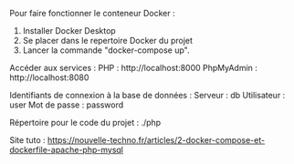 Pour faire fonctionner le conteneur Docker : 
1. Installer Docker Desktop
2. Se placer dans le repertoire Docker du projet
3. Lancer la commande "docker-compose up".

Accéder aux services :
PHP : http://localhost:8000
PhpMyAdmin : http://localhost:8080

Identifiants de connexion à la base de données :
Serveur : db
Utilisateur : user
Mot de passe : password

Répertoire pour le code du projet : ./php

Site tuto : https://nouvelle-techno.fr/articles/2-docker-compose-et-dockerfile-apache-php-mysql



